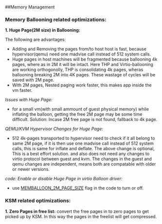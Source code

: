 ##Memory Management

### Memory Ballooning related optimizations:

**1. Huge Page(2M size) in Ballooning:**

The following are advantages:
  -  Adding and Removing the pages from/to host host is fast, because hypervisor(qemu) need one madvise call instead of 512 system calls.
  -  Huge pages in host machines will be fragmented because ballooning 4k pages, where as in 2M it will be intact. Here THP and Virtio-ballooning are working orthogonolly, THP is consolidating 4k pages, wheras ballooning breaking 2M into 4K pages. These wastage of cycles will be saved with 2M page.
 -  With 2M pages, Nested paging work faster, this makes app inside the vm faster.

*Issues with Huge Page:*
  - for a small vm(with small ammount of guest physical memory) while inflating the balloon, getting the free 2M page may be some time difficult.
  Solution: Incase 2M free page is not found, fallback to 4k page.
  
*QEMU/KVM Hypervisor Changes for Huge Page:*
  -   512 4k-pages transported to hypervisor need to check if it all belong to same 2M page, if it is then use one madvise call
   instead of 512 system calls, this is same for inflate and deflate.
   The above change is optional, This is a best effort solution. and also does not need any changes to virtio protocol between guest and kvm. The changes in the guest and qemu changes are independent, means both are compatable with older or newer versions.
 
 *code: Enable or disable Huge Page in virtio Balloon driver:*
   -   use [MEMBALLOON_2M_PAGE_SIZE](../master/drivers/virtio/virtio_memballoon.cc)  flag in the code to turn or off. 
 
 
### KSM related optimizations:

 **1. Zero Pages in free list:**
 convert the free pages in to zero pages to get picked up by KSM. In this way the pages in the freelist will get compressed.